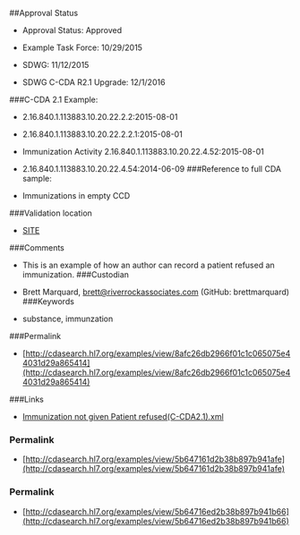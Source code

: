 ##Approval Status 

* Approval Status: Approved
* Example Task Force: 10/29/2015
* SDWG: 11/12/2015

* SDWG C-CDA R2.1 Upgrade: 12/1/2016    

###C-CDA 2.1 Example: 

* 2.16.840.1.113883.10.20.22.2.2:2015-08-01

* 2.16.840.1.113883.10.20.22.2.2.1:2015-08-01

* Immunization Activity 2.16.840.1.113883.10.20.22.4.52:2015-08-01

* 2.16.840.1.113883.10.20.22.4.54:2014-06-09
###Reference to full CDA sample:
* Immunizations in empty CCD


###Validation location

* [SITE](https://sitenv.org/sandbox-ccda/ccda-validator)


###Comments

* This is an example of how an author can record a patient refused an immunization.
###Custodian

*  Brett Marquard, brett@riverrockassociates.com (GitHub: brettmarquard)
###Keywords

* substance, immunzation 

###Permalink 

* [http://cdasearch.hl7.org/examples/view/8afc26db2966f01c1c065075e44031d29a865414](http://cdasearch.hl7.org/examples/view/8afc26db2966f01c1c065075e44031d29a865414)

###Links 

* [Immunization not given Patient refused(C-CDA2.1).xml](https://github.com/HL7/C-CDA-Examples/tree/master/Immunizations/Immunization%20not%20given%20Patient%20refused/Immunization%20not%20given%20Patient%20refused%28C-CDA2.1%29.xml)


### Permalink 

* [http://cdasearch.hl7.org/examples/view/5b647161d2b38b897b941afe](http://cdasearch.hl7.org/examples/view/5b647161d2b38b897b941afe)

### Permalink 

* [http://cdasearch.hl7.org/examples/view/5b64716ed2b38b897b941b66](http://cdasearch.hl7.org/examples/view/5b64716ed2b38b897b941b66)